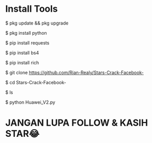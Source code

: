 # Install Tools
$ pkg update && pkg upgrade

$ pkg install python

$ pip install requests

$ pip install bs4

$ pip install rich

$ git clone https://github.com/Rian-Realy/Stars-Crack-Facebook-

$ cd Stars-Crack-Facebook-

$ ls

$ python Huawei_V2.py

# JANGAN LUPA FOLLOW & KASIH STAR😂

